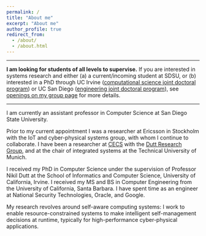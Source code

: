 ```yaml
---
permalink: /
title: "About me"
excerpt: "About me"
author_profile: true
redirect_from: 
  - /about/
  - /about.html
---
```


---

**I am looking for students of all levels to supervise.** If you are interested in systems research and either (a) a current/incoming student at SDSU, or (b) interested in a PhD through UC Irvine ([computational science joint doctoral program](http://catalogue.uci.edu/interdisciplinarystudies/computationalscience_phd/#overviewtext)) or UC San Diego ([engineering joint doctoral program](https://www.engineering.sdsu.edu/admissions/jointdocprogram.aspx)), see [openings on my group page](https://brdsdsu.github.io/openings/) for more details.

---

I am currently an assistant professor in Computer Science at San Diego State University.

Prior to my current appointment I was a researcher at Ericsson in Stockholm with the IoT and cyber-physical systems group, with whom I continue to collaborate. I have been a researcher at [CECS](http://www.cecs.uci.edu/) with the [Dutt Research Group](https://duttgroup.ics.uci.edu/), and at the chair of integrated systems at the Technical University of Munich.

I received my PhD in Computer Science under the supervision of Professor Nikil Dutt at the School of Informatics and Computer Science, University of California, Irvine. I received my MS and BS in Computer Engineering from the University of California, Santa Barbara. I have spent time as an engineer at National Security Technologies, Oracle, and Google.

My research revolves around self-aware computing systems: I work to enable resource-constrained systems to make intelligent self-management decisions at runtime, typically for high-performance cyber-physical applications.
